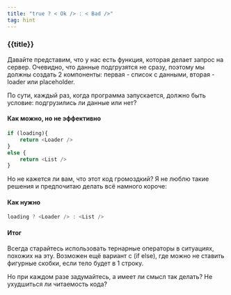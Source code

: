 ```yaml
---
title: "true ? < Ok /> : < Bad />"
tag: hint
---
```


### {{title}}

Давайте представим, что у нас есть функция, которая делает запрос на сервер. Очевидно, что данные подгрузятся не сразу, поэтому мы должны создать 2 компоненты: первая - список с данными, вторая - loader или placeholder.

По сути, каждый раз, когда программа запускается, должно быть условие: подгрузились ли данные или нет?

#### Как можно, но не эффективно

```js
if (loading){
	return <Loader />
}
else {
	return <List />
}
```

Но не кажется ли вам, что этот код громоздкий? Я не люблю такие решения и предпочитаю делать всё намного короче:

#### Как нужно

```js
loading ? <Loader /> : <List />
```

#### Итог

Всегда старайтесь использовать тернарные операторы в ситуациях, похожих на эту. Возможен ещё вариант с (if else), где можно не ставить фигурные скобки, если тело будет в 1 строку.

Но при каждом разе задумайтесь, а имеет ли смысл так делать? Не ухудшиться ли читаемость кода?
